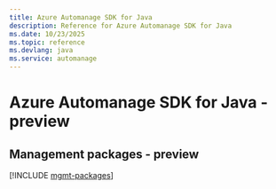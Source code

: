 ```yaml
---
title: Azure Automanage SDK for Java
description: Reference for Azure Automanage SDK for Java
ms.date: 10/23/2025
ms.topic: reference
ms.devlang: java
ms.service: automanage
---
```

# Azure Automanage SDK for Java - preview

## Management packages - preview
[!INCLUDE [mgmt-packages](automanage-mgmt-index.md)]